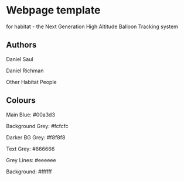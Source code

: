 # Webpage template
for habitat - the Next Generation High Altitude Balloon Tracking system

## Authors
Daniel Saul

Daniel Richman

Other Habitat People

## Colours
Main Blue: #00a3d3

Background Grey: #fcfcfc

Darker BG Grey: #f8f8f8

Text Grey: #666666

Grey Lines: #eeeeee

Background: #ffffff
